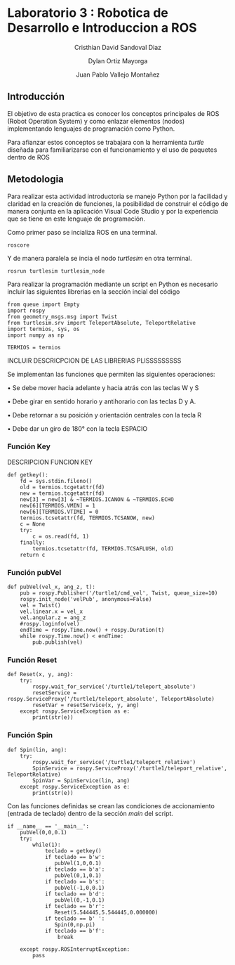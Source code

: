 # Laboratorio 3 : Robotica de Desarrollo e Introduccion a ROS
<p align="center">
 Cristhian David Sandoval Diaz
</p>
<p align="center">
 Dylan Ortiz Mayorga
</p>
<p align="center">
 Juan Pablo Vallejo Montañez
</p>

## Introducción

El objetivo de esta practica es conocer los conceptos principales de ROS (Robot Operation System) y como enlazar elementos (nodos) implementando lenguajes de programación como Python.

Para afianzar estos conceptos se trabajara con la herramienta *turtle* diseñada para familiarizarse con el funcionamiento y el uso de paquetes dentro de ROS 

## Metodologia 

Para realizar esta actividad introductoria se manejo Python por la facilidad y claridad en la creación de funciones, la posibilidad de construir el código de manera conjunta en la aplicación Visual Code Studio y por la experiencia que se tiene en este lenguaje de programación.

Como primer paso se incializa ROS en una terminal.

```
roscore
```
Y de manera paralela se incia el nodo *turtlesim* en otra terminal.

```
rosrun turtlesim turtlesim_node
```
Para realizar la programación mediante un script en Python es necesario incluir las siguientes librerias en la sección incial del código

```
from queue import Empty
import rospy
from geometry_msgs.msg import Twist
from turtlesim.srv import TeleportAbsolute, TeleportRelative
import termios, sys, os
import numpy as np

TERMIOS = termios
```
INCLUIR DESCRICPCION DE LAS LIBRERIAS PLISSSSSSSSS

Se implementan las funciones que permiten las siguientes operaciones:

• Se debe mover hacia adelante y hacia atrás con las teclas W y S

• Debe girar en sentido horario y antihorario con las teclas D y A.

• Debe retornar a su posición y orientación centrales con la tecla R

• Debe dar un giro de 180° con la tecla ESPACIO

### Función Key 

DESCRIPCION FUNCION KEY 

```
def getkey():
    fd = sys.stdin.fileno()
    old = termios.tcgetattr(fd)
    new = termios.tcgetattr(fd)
    new[3] = new[3] & ~TERMIOS.ICANON & ~TERMIOS.ECHO
    new[6][TERMIOS.VMIN] = 1
    new[6][TERMIOS.VTIME] = 0
    termios.tcsetattr(fd, TERMIOS.TCSANOW, new)
    c = None
    try:
        c = os.read(fd, 1)
    finally:
        termios.tcsetattr(fd, TERMIOS.TCSAFLUSH, old)
    return c
```


### Función pubVel
```
def pubVel(vel_x, ang_z, t):
    pub = rospy.Publisher('/turtle1/cmd_vel', Twist, queue_size=10)
    rospy.init_node('velPub', anonymous=False)
    vel = Twist()
    vel.linear.x = vel_x
    vel.angular.z = ang_z
    #rospy.loginfo(vel)
    endTime = rospy.Time.now() + rospy.Duration(t)
    while rospy.Time.now() < endTime:
        pub.publish(vel)
```

### Función Reset
```
def Reset(x, y, ang):
    try: 
        rospy.wait_for_service('/turtle1/teleport_absolute')
        resetService = rospy.ServiceProxy('/turtle1/teleport_absolute', TeleportAbsolute) 
        resetVar = resetService(x, y, ang)
    except rospy.ServiceException as e:
        print(str(e))
```

### Función Spin 
```
def Spin(lin, ang):
    try: 
        rospy.wait_for_service('/turtle1/teleport_relative')
        SpinService = rospy.ServiceProxy('/turtle1/teleport_relative', TeleportRelative) 
        SpinVar = SpinService(lin, ang)
    except rospy.ServiceException as e:
        print(str(e))
```


Con las funciones definidas se crean las condiciones de accionamiento (entrada de teclado) dentro de la sección *main* del script.

```
if __name__ == '__main__':
    pubVel(0,0,0.1)
    try:
        while(1):
            teclado = getkey()
            if teclado == b'w': 
               pubVel(1,0,0.1)
            if teclado == b'a': 
               pubVel(0,1,0.1)
            if teclado == b's': 
               pubVel(-1,0,0.1)
            if teclado == b'd': 
               pubVel(0,-1,0.1)
            if teclado == b'r': 
               Reset(5.544445,5.544445,0.000000)
            if teclado == b' ': 
               Spin(0,np.pi)
            if teclado == b'f': 
                break
            
    except rospy.ROSInterruptException:
        pass
```
